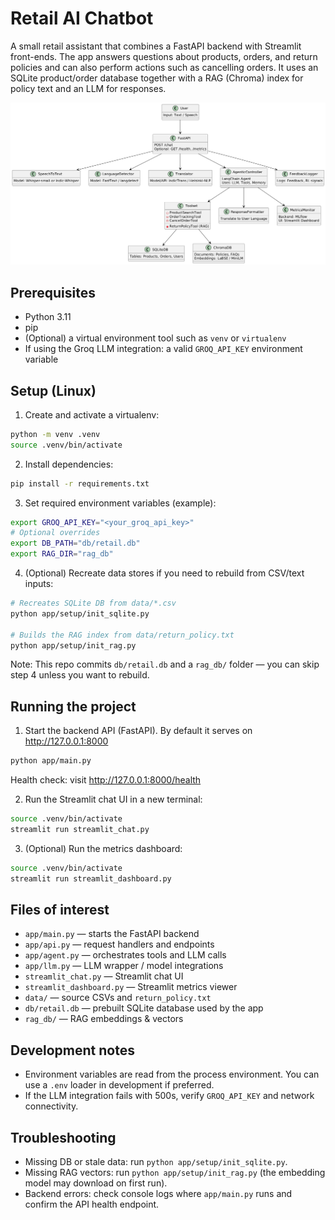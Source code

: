 # Retail AI Chatbot

A small retail assistant that combines a FastAPI backend with Streamlit front-ends. The app answers questions about products, orders, and return policies and can also perform actions such as cancelling orders. It uses an SQLite product/order database together with a RAG (Chroma) index for policy text and an LLM for responses.

![Architecture diagram](Architecture.png)

## Prerequisites

- Python 3.11
- pip
- (Optional) a virtual environment tool such as `venv` or `virtualenv`
- If using the Groq LLM integration: a valid `GROQ_API_KEY` environment variable

## Setup (Linux)

1. Create and activate a virtualenv:

```bash
python -m venv .venv
source .venv/bin/activate
```

2. Install dependencies:

```bash
pip install -r requirements.txt
```

3. Set required environment variables (example):

```bash
export GROQ_API_KEY="<your_groq_api_key>"
# Optional overrides
export DB_PATH="db/retail.db"
export RAG_DIR="rag_db"
```

4. (Optional) Recreate data stores if you need to rebuild from CSV/text inputs:

```bash
# Recreates SQLite DB from data/*.csv
python app/setup/init_sqlite.py

# Builds the RAG index from data/return_policy.txt
python app/setup/init_rag.py
```

Note: This repo commits `db/retail.db` and a `rag_db/` folder — you can skip step 4 unless you want to rebuild.

## Running the project

1. Start the backend API (FastAPI). By default it serves on http://127.0.0.1:8000

```bash
python app/main.py
```

Health check: visit http://127.0.0.1:8000/health

2. Run the Streamlit chat UI in a new terminal:

```bash
source .venv/bin/activate
streamlit run streamlit_chat.py
```

3. (Optional) Run the metrics dashboard:

```bash
source .venv/bin/activate
streamlit run streamlit_dashboard.py
```

## Files of interest

- `app/main.py` — starts the FastAPI backend
- `app/api.py` — request handlers and endpoints
- `app/agent.py` — orchestrates tools and LLM calls
- `app/llm.py` — LLM wrapper / model integrations
- `streamlit_chat.py` — Streamlit chat UI
- `streamlit_dashboard.py` — Streamlit metrics viewer
- `data/` — source CSVs and `return_policy.txt`
- `db/retail.db` — prebuilt SQLite database used by the app
- `rag_db/` — RAG embeddings & vectors

## Development notes

- Environment variables are read from the process environment. You can use a `.env` loader in development if preferred.
- If the LLM integration fails with 500s, verify `GROQ_API_KEY` and network connectivity.

## Troubleshooting

- Missing DB or stale data: run `python app/setup/init_sqlite.py`.
- Missing RAG vectors: run `python app/setup/init_rag.py` (the embedding model may download on first run).
- Backend errors: check console logs where `app/main.py` runs and confirm the API health endpoint.
